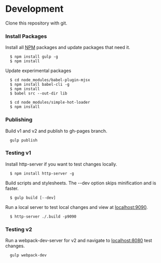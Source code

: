# Development

  Clone this repository with git.

### Install Packages

  Install all [NPM](https://www.npmjs.com/) packages and update packages that need it.

```
  $ npm install gulp -g
  $ npm install
```

  Update experimental packages
    
```
  $ cd node_modules/babel-plugin-mjsx
  $ npm install babel-cli -g
  $ npm install
  $ babel src --out-dir lib
```
    
```
  $ cd node_modules/simple-hot-loader
  $ npm install
```

### Publishing

  Build v1 and v2 and publish to gh-pages branch.

```
  gulp publish
```

### Testing v1

  Install http-server if you want to test changes locally.

```
  $ npm install http-server -g
```

  Build scripts and stylesheets. The --dev option skips minification and is faster.
  
```
  $ gulp build [--dev]
```

  Run a local server to test local changes and view at [localhost:9090](http://localhost:9090).
  
```
  $ http-server ./.build -p9090
```

### Testing v2

  Run a webpack-dev-server for v2 and navigate to [localhost:8080](http://localhost:8080) test changes. 

```
  gulp webpack-dev
```
